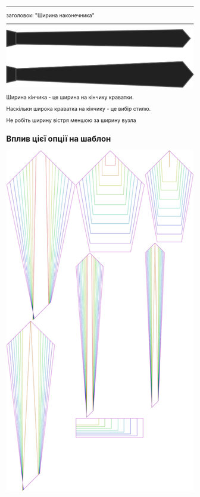 - - -
заголовок: "Ширина наконечника"
- - -

![Ширина наконечника](tipwidth.svg)

Ширина кінчика - це ширина на кінчику краватки.

Наскільки широка краватка на кінчику - це вибір стилю.

<Note>

Не робіть ширину вістря меншою за ширину вузла

</Note>

## Вплив цієї опції на шаблон

![На цьому зображенні показано вплив цієї опції шляхом накладання декількох варіантів, які мають різне значення для цієї опції](trayvon_tipwidth_sample.svg "Вплив цієї опції на шаблон")
